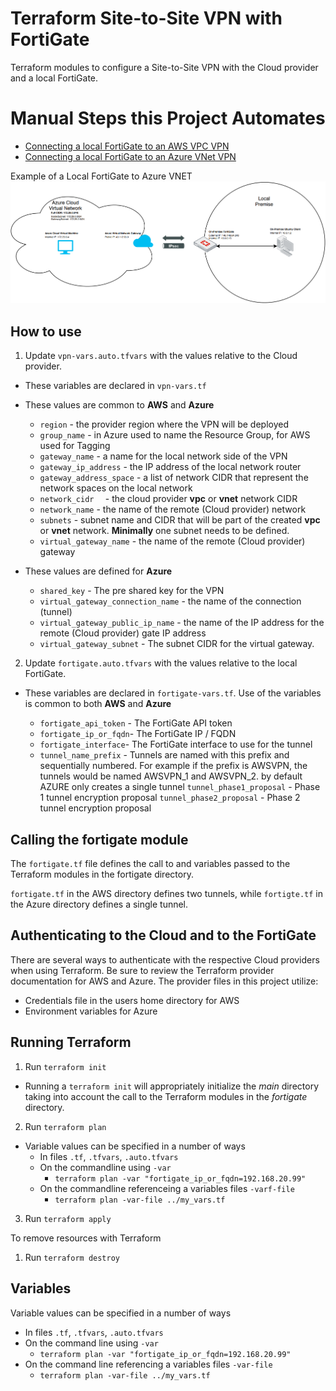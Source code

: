 # Terraform Site-to-Site VPN with FortiGate

Terraform modules to configure a Site-to-Site VPN with the Cloud provider and a local FortiGate.

# Manual Steps this Project Automates

- [Connecting a local FortiGate to an AWS VPC VPN](https://docs.fortinet.com/vm/aws/fortigate/6.4/aws-cookbook/6.4.0/506140/connecting-a-local-fortigate-to-an-aws-vpc-vpn)
- [Connecting a local FortiGate to an Azure VNet VPN](https://docs.fortinet.com/document/fortigate/6.4.0/azure-cookbook/989216/connecting-a-local-fortigate-to-an-azure-vnet-vpn)

Example of a Local FortiGate to Azure VNET
![Local FortiGate to Azure VNET](./images/local-FGT-Azure-VNet.png)


## How to use

1. Update `vpn-vars.auto.tfvars` with the values relative to the Cloud provider.

- These variables are declared in `vpn-vars.tf`

- These values are common to **AWS** and **Azure**
    - `region` - the provider region where the VPN will be deployed
    - `group_name` - in Azure used to name the Resource Group, for AWS used for Tagging
    - `gateway_name` - a name for the local network side of the VPN
    - `gateway_ip_address` - the IP address of the local network router
    - `gateway_address_space` - a list of network CIDR that represent the network spaces on the local network 
    - `network_cidr  ` - the cloud provider **vpc** or **vnet** network CIDR
    - `network_name` - the name of the remote (Cloud provider) network
    - `subnets` - subnet name and CIDR that will be part of the created **vpc** or **vnet** network. **Minimally** one subnet needs to be defined.
    - `virtual_gateway_name` - the name of the remote (Cloud provider) gateway

- These values are defined for **Azure**
    - `shared_key` - The pre shared key for the VPN
    - `virtual_gateway_connection_name` - the name of the connection (tunnel)
    - `virtual_gateway_public_ip_name` - the name of the IP address for the remote (Cloud provider) gate IP address
    - `virtual_gateway_subnet` - The subnet CIDR for the virtual gateway.

2. Update `fortigate.auto.tfvars` with the values relative to the local FortiGate.

- These variables are declared in `fortigate-vars.tf`. Use of the variables is common to both **AWS** and **Azure**

  - `fortigate_api_token` - The FortiGate API token
  - `fortigate_ip_or_fqdn`- The FortiGate IP / FQDN
  - `fortigate_interface`- The FortiGate interface to use for the tunnel
  - `tunnel_name_prefix` - Tunnels are named with this prefix and sequentially numbered. For example if the prefix is AWSVPN, the tunnels would be named AWSVPN_1 and AWSVPN_2. by default AZURE only creates a single tunnel
`tunnel_phase1_proposal` - Phase 1 tunnel encryption proposal
`tunnel_phase2_proposal` - Phase 2 tunnel encryption proposal

## Calling the fortigate module

The `fortigate.tf` file defines the call to and variables passed to the Terraform modules in the fortigate directory.

`fortigate.tf` in the AWS directory defines two tunnels, while `fortigte.tf` in the Azure directory defines a single tunnel.

## Authenticating to the Cloud and to the FortiGate

There are several ways to authenticate with the respective Cloud providers when using Terraform. Be sure to review the Terraform provider documentation for AWS and Azure.  The provider files in this project utilize:
  - Credentials file in the users home directory for AWS
  - Environment variables for Azure


## Running Terraform

1. Run `terraform init`

- Running a `terraform init` will appropriately  initialize the *main* directory taking into account the call to the Terraform modules in the *fortigate* directory.

2. Run `terraform plan`
- Variable values can be specified in a number of ways
  - In files `.tf`, `.tfvars`, `.auto.tfvars`
  - On the commandline using `-var`
    - `terraform plan -var "fortigate_ip_or_fqdn=192.168.20.99"`
  - On the commandline referenceing a variables files `-varf-file`
    - `terraform plan -var-file ../my_vars.tf`

3. Run `terraform apply`

To remove resources with Terraform

1. Run `terraform destroy`

## Variables

Variable values can be specified in a number of ways
- In files `.tf`, `.tfvars`, `.auto.tfvars`
- On the command line using `-var`
  - `terraform plan -var "fortigate_ip_or_fqdn=192.168.20.99"`
- On the command line referencing a variables files `-var-file`
  - `terraform plan -var-file ../my_vars.tf`